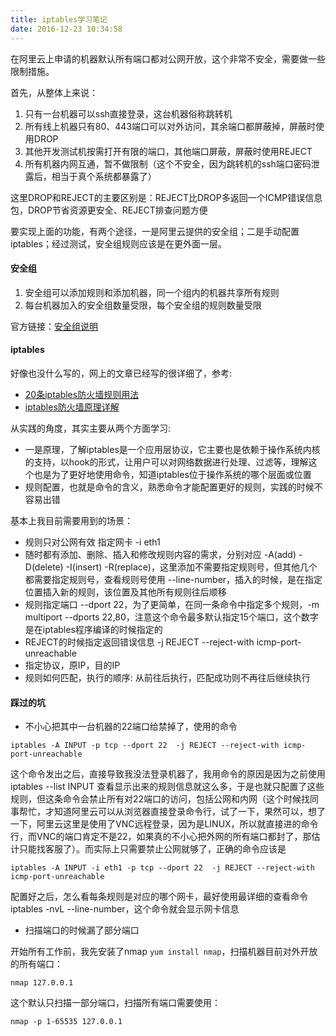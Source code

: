 ```yaml
---
title: iptables学习笔记
date: 2016-12-23 10:34:58
---
```


在阿里云上申请的机器默认所有端口都对公网开放，这个非常不安全，需要做一些限制措施。

首先，从整体上来说：

1. 只有一台机器可以ssh直接登录，这台机器俗称跳转机
2. 所有线上机器只有80、443端口可以对外访问，其余端口都屏蔽掉，屏蔽时使用DROP
3. 其他开发测试机按需打开有限的端口，其他端口屏蔽，屏蔽时使用REJECT
4. 所有机器内网互通，暂不做限制（这个不安全，因为跳转机的ssh端口密码泄露后，相当于真个系统都暴露了）

这里DROP和REJECT的主要区别是：REJECT比DROP多返回一个ICMP错误信息包，DROP节省资源更安全、REJECT排查问题方便

要实现上面的功能，有两个途径，一是阿里云提供的安全组；二是手动配置iptables；经过测试，安全组规则应该是在更外面一层。

#### 安全组 ####

1. 安全组可以添加规则和添加机器，同一个组内的机器共享所有规则
2. 每台机器加入的安全组数量受限，每个安全组的规则数量受限

官方链接：[安全组说明](https://help.aliyun.com/document_detail/25475.html?spm=5176.2020520101.121.2.8JODbr)

#### iptables ####

好像也没什么写的，网上的文章已经写的很详细了，参考:

* [20条iptables防火墙规则用法](http://www.cnblogs.com/linuxprobe/p/5643684.html)
* [iptables防火墙原理详解](https://segmentfault.com/a/1190000002540601)

从实践的角度，其实主要从两个方面学习:

* 一是原理，了解iptables是一个应用层协议，它主要也是依赖于操作系统内核的支持，以hook的形式，让用户可以对网络数据进行处理、过滤等，理解这个也是为了更好地使用命令，知道iptables位于操作系统的哪个层面或位置
* 规则配置，也就是命令的含义，熟悉命令才能配置更好的规则，实践的时候不容易出错

基本上我目前需要用到的场景：
* 规则只对公网有效 指定网卡 -i eth1
* 随时都有添加、删除、插入和修改规则内容的需求，分别对应 -A(add) -D(delete) -I(insert) -R(replace)，这里添加不需要指定规则号，但其他几个都需要指定规则号，查看规则号使用 --line-number，插入的时候，是在指定位置插入新的规则，该位置及其他所有规则往后顺移
* 规则指定端口 --dport 22，为了更简单，在同一条命令中指定多个规则，-m multiport --dports 22,80，注意这个命令最多默认指定15个端口，这个数字是在iptables程序编译的时候指定的
* REJECT的时候指定返回错误信息 -j REJECT --reject-with icmp-port-unreachable
* 指定协议，原IP，目的IP
* 规则如何匹配，执行的顺序: 从前往后执行，匹配成功则不再往后继续执行

#### 踩过的坑 ####

* 不小心把其中一台机器的22端口给禁掉了，使用的命令
```shell
iptables -A INPUT -p tcp --dport 22  -j REJECT --reject-with icmp-port-unreachable
```
这个命令发出之后，直接导致我没法登录机器了，我用命令的原因是因为之前使用 iptables --list INPUT 查看显示出来的规则信息就这么多，于是也就只配置了这些规则，但这条命令会禁止所有对22端口的访问，包括公网和内网（这个时候找同事帮忙，才知道阿里云可以从浏览器直接登录命令行，试了一下，果然可以，想了一下，阿里云这里是使用了VNC远程登录，因为是LINUX，所以就直接进的命令行，而VNC的端口肯定不是22，如果真的不小心把外网的所有端口都封了，那估计只能找客服了）。而实际上只需要禁止公网就够了，正确的命令应该是
```shell
iptables -A INPUT -i eth1 -p tcp --dport 22  -j REJECT --reject-with icmp-port-unreachable
```
配置好之后，怎么看每条规则是对应的哪个网卡，最好使用最详细的查看命令 iptables -nvL --line-number，这个命令就会显示网卡信息

* 扫描端口的时候漏了部分端口

开始所有工作前，我先安装了nmap `yum install nmap`，扫描机器目前对外开放的所有端口：
```shell
nmap 127.0.0.1
```
这个默认只扫描一部分端口，扫描所有端口需要使用：
```shell
nmap -p 1-65535 127.0.0.1
```


